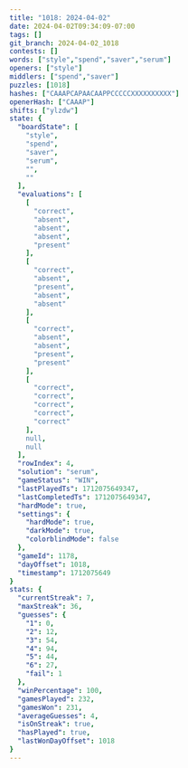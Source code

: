 ```yaml
---
title: "1018: 2024-04-02"
date: 2024-04-02T09:34:09-07:00
tags: []
git_branch: 2024-04-02_1018
contests: []
words: ["style","spend","saver","serum"]
openers: ["style"]
middlers: ["spend","saver"]
puzzles: [1018]
hashes: ["CAAAPCAPAACAAPPCCCCCXXXXXXXXXX"]
openerHash: ["CAAAP"]
shifts: ["ylzdw"]
state: {
  "boardState": [
    "style",
    "spend",
    "saver",
    "serum",
    "",
    ""
  ],
  "evaluations": [
    [
      "correct",
      "absent",
      "absent",
      "absent",
      "present"
    ],
    [
      "correct",
      "absent",
      "present",
      "absent",
      "absent"
    ],
    [
      "correct",
      "absent",
      "absent",
      "present",
      "present"
    ],
    [
      "correct",
      "correct",
      "correct",
      "correct",
      "correct"
    ],
    null,
    null
  ],
  "rowIndex": 4,
  "solution": "serum",
  "gameStatus": "WIN",
  "lastPlayedTs": 1712075649347,
  "lastCompletedTs": 1712075649347,
  "hardMode": true,
  "settings": {
    "hardMode": true,
    "darkMode": true,
    "colorblindMode": false
  },
  "gameId": 1178,
  "dayOffset": 1018,
  "timestamp": 1712075649
}
stats: {
  "currentStreak": 7,
  "maxStreak": 36,
  "guesses": {
    "1": 0,
    "2": 12,
    "3": 54,
    "4": 94,
    "5": 44,
    "6": 27,
    "fail": 1
  },
  "winPercentage": 100,
  "gamesPlayed": 232,
  "gamesWon": 231,
  "averageGuesses": 4,
  "isOnStreak": true,
  "hasPlayed": true,
  "lastWonDayOffset": 1018
}
---
```

<!-- more -->
